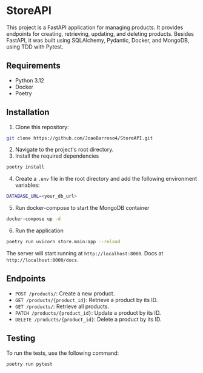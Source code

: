 # StoreAPI
This project is a FastAPI application for managing products. It provides endpoints for creating, retrieving, updating, and deleting products. Besides FastAPI, it was built using SQLAlchemy, Pydantic, Docker, and MongoDB, using TDD with Pytest.

## Requirements
- Python 3.12
- Docker
- Poetry

## Installation
1. Clone this repository:
```bash
git clone https://github.com/JoaoBarroso4/StoreAPI.git
```
2. Navigate to the project's root directory.
3. Install the required dependencies
```bash
poetry install
```
4. Create a `.env` file in the root directory and add the following environment variables:
```bash
DATABASE_URL=<your_db_url>
```
5. Run docker-compose to start the MongoDB container
```bash
docker-compose up -d
```
6. Run the application
```bash
poetry run uvicorn store.main:app --reload
```
The server will start running at `http://localhost:8000`. Docs at `http://localhost:8000/docs`.

## Endpoints
- `POST /products/`: Create a new product.
- `GET /products/{product_id}`: Retrieve a product by its ID.
- `GET /products/`: Retrieve all products.
- `PATCH /products/{product_id}`: Update a product by its ID.
- `DELETE /products/{product_id}`: Delete a product by its ID.

## Testing

To run the tests, use the following command:
```bash
poetry run pytest
```
